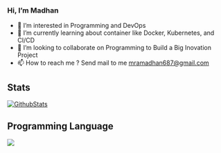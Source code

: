 ### Hi, I’m Madhan
- 👀 I’m interested in Programming and DevOps
- 🌱 I’m currently learning about container like Docker, Kubernetes, and CI/CD 
- 💞️ I’m looking to collaborate on Programming to Build a Big Inovation Project
- 📫 How to reach me ? Send mail to me mramadhan687@gmail.com

<!-- 
mhdramadhanarvin/mhdramadhanarvin is a ✨ special ✨ repository because its `README.md` (this file) appears on your GitHub profile.
You can click the Preview link to take a look at your changes.
--->

## Stats

[![GithubStats](https://github-readme-stats.vercel.app/api?username=mhdramadhanarvin&show_icons=true)](https://github.com/mhdramadhanarvin)

## Programming Language

<img src="https://github-readme-stats.vercel.app/api/top-langs/?username=mhdramadhanarvin&theme=vue">
